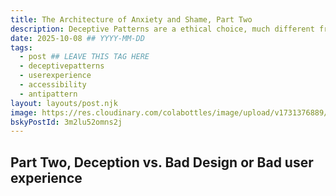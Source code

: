 ```yaml
---
title: The Architecture of Anxiety and Shame, Part Two
description: Deceptive Patterns are a ethical choice, much different from that of an anti-pattern.
date: 2025-10-08 ## YYYY-MM-DD
tags:
  - post ## LEAVE THIS TAG HERE
  - deceptivepatterns
  - userexperience
  - accessibility
  - antipattern
layout: layouts/post.njk
image: https://res.cloudinary.com/colabottles/image/upload/v1731376889/todd-social-card-deceptivepatterns.png
bskyPostId: 3m2lu52omns2j
---
```


## Part Two, Deception vs. Bad Design or Bad user experience

### 

